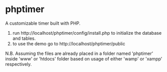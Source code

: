 # phptimer

A customizable timer built with PHP.

1. run http://localhost/phptimer/config/install.php to initialize the database and tables.
2. to use the demo go to http://localhost/phptimer/public

N.B. Assuming the files are already placed in a folder named 'phptimer' inside 'www' or 'htdocs' folder 
based on usage of either 'wamp' or 'xampp' respectively.
